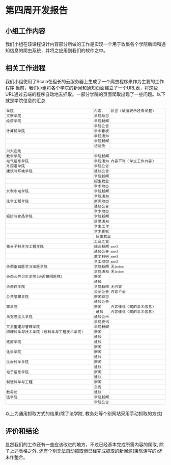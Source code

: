 # 第四周开发报告
## 小组工作内容
我们小组在该课程设计内容部分所做的工作是实现一个用于收集各个学院新闻和通知信息的爬虫系统，并将之应用到我们的软件之中。

## 相关工作进程
我们小组使用了Scala在组长的云服务器上生成了一个爬虫程序来作为主要的工作程序
当前，我们小组将各个学院的新闻和通知页面建立了一个URL表，将这些URL通过云端的程序自动地去抓取。一部分学院的页面爬取出现了一些问题。以下就是学院信息的汇总

![sources](week4_sources.png)

以上为通用抓取方式的结果(除了法学院, 教务处等个别网站采用手动抓取的方式)

## 评价和结论
显然我们的工作还有一些应该改进的地方，不过已经基本完成所需内容的爬取, 除了上述表格之外, 还有个别无法自动抓取但已经完成抓取的新闻源(束晗涛写的)还未作整合。
